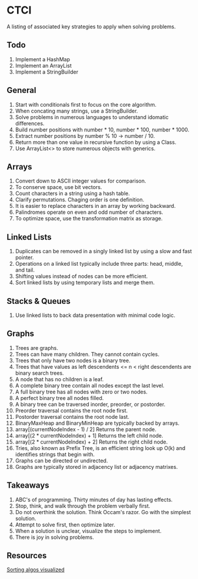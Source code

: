 # CTCI

A listing of associated key strategies to apply when solving problems.

## Todo

1. Implement a HashMap
1. Implement an ArrayList
1. Implement a StringBuilder

## General

1. Start with conditionals first to focus on the core algorithm.
1. When concating many strings, use a StringBuilder.
1. Solve problems in numerous languages to understand idomatic differences.
1. Build number positions with number * 10, number * 100, number * 1000.
1. Extract number positions by number % 10 -> number / 10.
1. Return more than one value in recursive function by using a Class.
1. Use ArrayList<> to store numerous objects with generics.

## Arrays

1. Convert down to ASCII integer values for comparison.
1. To conserve space, use bit vectors.
1. Count characters in a string using a hash table.
1. Clarify permutations. Chaging order is one definition.
1. It is easier to replace characters in an array by working backward.
1. Palindromes operate on even and odd number of characters.
1. To optimize space, use the transformation matrix as storage.

## Linked Lists

1. Duplicates can be removed in a singly linked list by using a slow and fast pointer.
1. Operations on a linked list typically include three parts: head, middle, and tail.
1. Shifting values instead of nodes can be more efficient.
1. Sort linked lists by using temporary lists and merge them.

## Stacks & Queues

1. Use linked lists to back data presentation with minimal code logic.

## Graphs

1. Trees are graphs.
1. Trees can have many children. They cannot contain cycles.
1. Trees that only have two nodes is a binary tree.
1. Trees that have values as left descendents <= n < right descendents are binary search trees.
1. A node that has no children is a leaf.
1. A complete binary tree contain all nodes except the last level.
1. A full binary tree has all nodes with zero or two nodes.
1. A perfect binary tree all nodes filled.
1. A binary tree can be traversed inorder, preorder, or postorder.
1. Preorder traversal contains the root node first.
1. Postorder traversal contains the root node last.
1. BinaryMaxHeap and BinaryMinHeap are typically backed by arrays.
1. array[(currentNodeIndex - 1) / 2]  Returns the parent node.
1. array[(2 * currentNodeIndex) + 1]  Returns the left child node.
1. array[(2 * currentNodeIndex) + 2]  Returns the right child node.
1. Tries, also known as Prefix Tree, is an efficient string look up O(k) and identifies strings that begin with.
1. Graphs can be directed or undirected. 
1. Graphs are typically stored in adjacency list or adjacency matrixes.

## Takeaways

1. ABC's of programming. Thirty minutes of day has lasting effects.
1. Stop, think, and walk through the problem verbally first.
1. Do not overthink the solution. Think Occam's razor. Go with the simplest solution.
1. Attempt to solve first, then optimize later.
1. When a solution is unclear, visualize the steps to implement.
1. There is joy in solving problems.

## Resources

[Sorting algos visualized](https://www.cs.usfca.edu/~galles/visualization/ComparisonSort.html)
